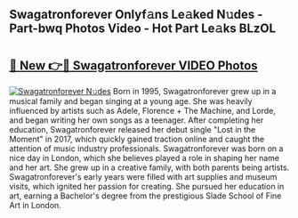 ## Swagatronforever Onlyf𝚊ns Le𝚊ked N𝚞des - Part-bwq Photos Video - Hot Part Le𝚊ks BLzOL

# <h2><a href="http://ab4446.deff.icu/?id=Swagatronforever">🔗 New 👉🔴 Swagatronforever VIDEO Photos</a></h2>

[![Swagatronforever N𝚞des](https://i.imgur.com/rIISA9y.gif)](http://ab4446.deff.icu/?id=Swagatronforever)
Born in 1995, Swagatronforever grew up in a musical family and began singing at a young age. She was heavily influenced by artists such as Adele, Florence + The Machine, and Lorde, and began writing her own songs as a teenager. After completing her education, Swagatronforever released her debut single "Lost in the Moment" in 2017, which quickly gained traction online and caught the attention of music industry professionals. Swagatronforever was born on a nice day in London, which she believes played a role in shaping her name and her art. She grew up in a creative family, with both parents being artists. Swagatronforever's early years were filled with art supplies and museum visits, which ignited her passion for creating. She pursued her education in art, earning a Bachelor's degree from the prestigious Slade School of Fine Art in London.
